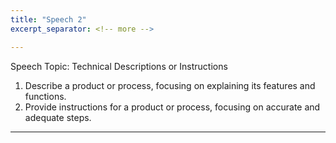 ```yaml
---
title: "Speech 2"
excerpt_separator: <!-- more -->

---
```


 Speech Topic: Technical Descriptions or Instructions
1.  Describe a product or process, focusing on explaining its features and functions.
2.  Provide instructions for a product or process, focusing on accurate and adequate steps.

---
<!-- more -->